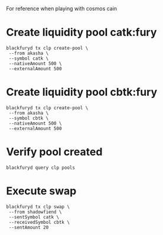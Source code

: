 For reference when playing with cosmos cain

# Create liquidity pool catk:fury

```
blackfuryd tx clp create-pool \
 --from akasha \
 --symbol catk \
 --nativeAmount 500 \
 --externalAmount 500
```

# Create liquidity pool cbtk:fury

```
blackfuryd tx clp create-pool \
 --from akasha \
 --symbol cbtk \
 --nativeAmount 500 \
 --externalAmount 500
```

# Verify pool created

```
blackfuryd query clp pools
```

# Execute swap

```
blackfuryd tx clp swap \
 --from shadowfiend \
 --sentSymbol catk \
 --receivedSymbol cbtk \
 --sentAmount 20
```
